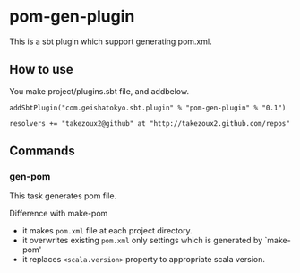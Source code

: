 # pom-gen-plugin

This is a sbt plugin which support generating pom.xml.

## How to use


You make project/plugins.sbt file, and addbelow.

    addSbtPlugin("com.geishatokyo.sbt.plugin" % "pom-gen-plugin" % "0.1")
    
    resolvers += "takezoux2@github" at "http://takezoux2.github.com/repos"



## Commands

### gen-pom

This task generates pom file.

Difference with make-pom

* it makes `pom.xml` file at each project directory.
* it overwrites existing `pom.xml` only settings which is generated by `make-pom'
* it replaces `<scala.version>` property to appropriate scala version.






